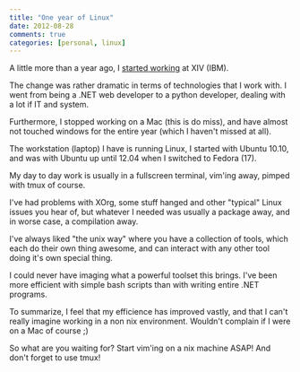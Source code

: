 ```yaml
---
title: "One year of Linux"
date: 2012-08-28
comments: true
categories: [personal, linux]
---
```


A little more than a year ago, I [started working](/2011/06/26/times-they-are-a-changin/) at XIV (IBM).

The change was rather dramatic in terms of technologies that I work with.
I went from being a .NET web developer to a python developer, dealing with a lot if IT and system.

Furthermore, I stopped working on a Mac (this is do miss), and have almost not touched windows for the entire year (which I haven't missed at all).

The workstation (laptop) I have is running Linux, I started with Ubuntu 10.10, and was with Ubuntu up until 12.04 when I switched to Fedora (17).

My day to day work is usually in a fullscreen terminal, vim'ing away, pimped with tmux of course.

I've had problems with XOrg, some stuff hanged and other "typical" Linux issues you hear of, but whatever I needed was usually a package away, and in worse case, a compilation away.

I've always liked "the unix way" where you have a collection of tools, which each do their own thing awesome, and can interact with any other tool doing it's own special thing.

I could never have imaging what a powerful toolset this brings. I've been more efficient with simple bash scripts than with writing entire .NET programs.

To summarize, I feel that my efficience has improved vastly, and that I can't really imagine working in a non nix environment.
Wouldn't complain if I were on a Mac of course ;)

So what are you waiting for? Start vim'ing on a nix machine ASAP! And don't forget to use tmux!
